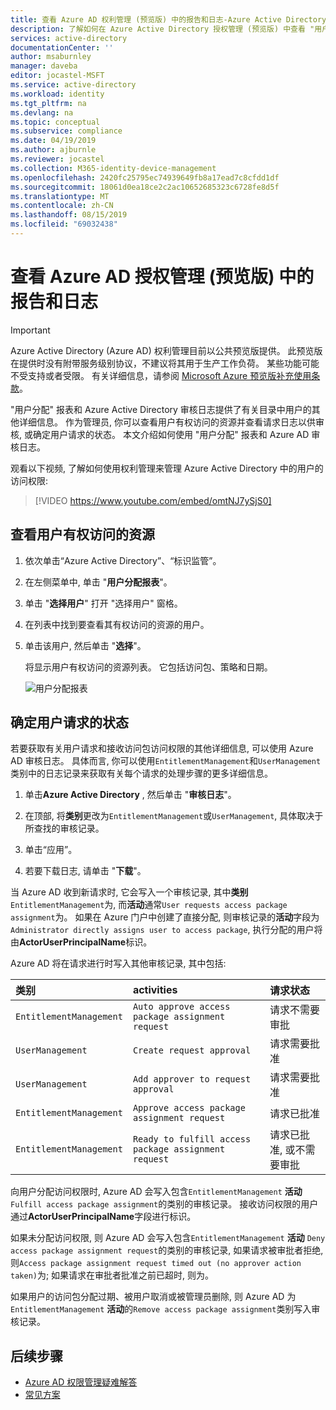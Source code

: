 ```yaml
---
title: 查看 Azure AD 权利管理 (预览版) 中的报告和日志-Azure Active Directory
description: 了解如何在 Azure Active Directory 授权管理 (预览版) 中查看 "用户分配" 报表和 "审核日志"。
services: active-directory
documentationCenter: ''
author: msaburnley
manager: daveba
editor: jocastel-MSFT
ms.service: active-directory
ms.workload: identity
ms.tgt_pltfrm: na
ms.devlang: na
ms.topic: conceptual
ms.subservice: compliance
ms.date: 04/19/2019
ms.author: ajburnle
ms.reviewer: jocastel
ms.collection: M365-identity-device-management
ms.openlocfilehash: 2420fc25795ec74939649fb8a17ead7c8cfdd1df
ms.sourcegitcommit: 18061d0ea18ce2c2ac10652685323c6728fe8d5f
ms.translationtype: MT
ms.contentlocale: zh-CN
ms.lasthandoff: 08/15/2019
ms.locfileid: "69032438"
---
```

# <a name="view-reports-and-logs-in-azure-ad-entitlement-management-preview"></a>查看 Azure AD 授权管理 (预览版) 中的报告和日志

> [!IMPORTANT]
> Azure Active Directory (Azure AD) 权利管理目前以公共预览版提供。
> 此预览版在提供时没有附带服务级别协议，不建议将其用于生产工作负荷。 某些功能可能不受支持或者受限。
> 有关详细信息，请参阅 [Microsoft Azure 预览版补充使用条款](https://azure.microsoft.com/support/legal/preview-supplemental-terms/)。

"用户分配" 报表和 Azure Active Directory 审核日志提供了有关目录中用户的其他详细信息。 作为管理员, 你可以查看用户有权访问的资源并查看请求日志以供审核, 或确定用户请求的状态。 本文介绍如何使用 "用户分配" 报表和 Azure AD 审核日志。

观看以下视频, 了解如何使用权利管理来管理 Azure Active Directory 中的用户的访问权限:

>[!VIDEO https://www.youtube.com/embed/omtNJ7ySjS0]

## <a name="view-resources-a-user-has-access-to"></a>查看用户有权访问的资源

1. 依次单击“Azure Active Directory”、“标识监管”。

1. 在左侧菜单中, 单击 "**用户分配报表**"。

1. 单击 "**选择用户**" 打开 "选择用户" 窗格。

1. 在列表中找到要查看其有权访问的资源的用户。

1. 单击该用户, 然后单击 "**选择**"。

    将显示用户有权访问的资源列表。 它包括访问包、策略和日期。

    ![用户分配报表](./media/entitlement-management-reports/user-assignments-report.png)

## <a name="determine-the-status-of-a-users-request"></a>确定用户请求的状态

若要获取有关用户请求和接收访问包访问权限的其他详细信息, 可以使用 Azure AD 审核日志。 具体而言, 你可以使用`EntitlementManagement`和`UserManagement`类别中的日志记录来获取有关每个请求的处理步骤的更多详细信息。  

1. 单击**Azure Active Directory** , 然后单击 "**审核日志**"。

1. 在顶部, 将**类别**更改为`EntitlementManagement`或`UserManagement`, 具体取决于所查找的审核记录。  

1. 单击“应用”。

1. 若要下载日志, 请单击 "**下载**"。

当 Azure AD 收到新请求时, 它会写入一个审核记录, 其中**类别** `EntitlementManagement`为, 而**活动**通常`User requests access package assignment`为。  如果在 Azure 门户中创建了直接分配, 则审核记录的**活动**字段为`Administrator directly assigns user to access package`, 执行分配的用户将由**ActorUserPrincipalName**标识。

Azure AD 将在请求进行时写入其他审核记录, 其中包括:

| 类别 | activities | 请求状态 |
| :---- | :------------ | :------------ |
| `EntitlementManagement` | `Auto approve access package assignment request` | 请求不需要审批 |
| `UserManagement` | `Create request approval` | 请求需要批准 |
| `UserManagement` | `Add approver to request approval` | 请求需要批准 |
| `EntitlementManagement` | `Approve access package assignment request` | 请求已批准 |
| `EntitlementManagement` | `Ready to fulfill access package assignment request` |请求已批准, 或不需要审批 |

向用户分配访问权限时, Azure AD 会写入包含`EntitlementManagement` **活动** `Fulfill access package assignment`的类别的审核记录。  接收访问权限的用户通过**ActorUserPrincipalName**字段进行标识。

如果未分配访问权限, 则 Azure AD 会写入包含`EntitlementManagement` **活动** `Deny access package assignment request`的类别的审核记录, 如果请求被审批者拒绝, 则`Access package assignment request timed out (no approver action taken)`为; 如果请求在审批者批准之前已超时, 则为。

如果用户的访问包分配过期、被用户取消或被管理员删除, 则 Azure AD 为`EntitlementManagement` **活动**的`Remove access package assignment`类别写入审核记录。

## <a name="next-steps"></a>后续步骤

- [Azure AD 权限管理疑难解答](entitlement-management-troubleshoot.md)
- [常见方案](entitlement-management-scenarios.md)
